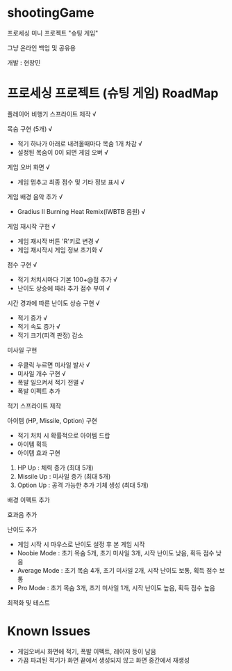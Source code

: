 # shootingGame

프로세싱 미니 프로젝트 "슈팅 게임"

그냥 온라인 백업 및 공유용

개발 : 현창민


# 프로세싱 프로젝트 (슈팅 게임) RoadMap

플레이어 비행기 스프라이트 제작 √

목숨 구현 (5개) √
- 적기 하나가 아래로 내려올때마다 목숨 1개 차감 √
- 설정된 목숨이 0이 되면 게임 오버 √

게임 오버 화면 √
- 게임 멈추고 최종 점수 및 기타 정보 표시 √

게임 배경 음악 추가 √
- Gradius II Burning Heat Remix(IWBTB 음원) √

게임 재시작 구현 √
- 게임 재시작 버튼 'R'키로 변경 √
- 게임 재시작시 게임 정보 초기화 √

점수 구현 √
- 적기 처치시마다 기본 100+@점 추가 √
- 난이도 상승에 따라 추가 점수 부여 √

시간 경과에 따른 난이도 상승 구현 √
- 적기 증가 √
- 적기 속도 증가 √
- 적기 크기(피격 판정) 감소 

미사일 구현
- 우클릭 누르면 미사일 발사 √
- 미사일 개수 구현 √
- 폭발 일으켜서 적기 전멸 √
- 폭발 이펙트 추가

적기 스프라이트 제작

아이템 (HP, Missile, Option) 구현
- 적기 처치 시 확률적으로 아이템 드랍
- 아이템 획득
- 아이템 효과 구현
1. HP Up : 체력 증가 (최대 5개)
2. Missile Up : 미사일 증가 (최대 5개)
3. Option Up : 공격 가능한 추가 기체 생성 (최대 5개)

배경 이펙트 추가

효과음 추가

난이도 추가
- 게임 시작 시 마우스로 난이도 설정 후 본 게임 시작
- Noobie Mode : 초기 목숨 5개, 초기 미사일 3개, 시작 난이도 낮음, 획득 점수 낮음
- Average Mode : 초기 목숨 4개, 초기 미사일 2개, 시작 난이도 보통, 획득 점수 보통
- Pro Mode : 초기 목숨 3개, 초기 미사일 1개, 시작 난이도 높음, 획득 점수 높음

최적화 및 테스트



# Known Issues

- 게임오버시 화면에 적기, 폭발 이펙트, 레이저 등이 남음
- 가끔 파괴된 적기가 화면 끝에서 생성되지 않고 화면 중간에서 재생성
